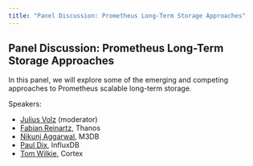 ```yaml
---
title: "Panel Discussion: Prometheus Long-Term Storage Approaches"
---
```


## Panel Discussion: Prometheus Long-Term Storage Approaches

In this panel, we will explore some of the emerging and competing approaches to Prometheus scalable long-term storage.

Speakers:

* [Julius Volz](/2018-munich/speakers/julius-volz/) (moderator)
* [Fabian Reinartz](/2018-munich/speakers/fabian-reinartz/), Thanos
* [Nikunj Aggarwal](/2018-munich/speakers/nikunj-aggarwal/), M3DB
* [Paul Dix](/2018-munich/speakers/paul-dix/), InfluxDB
* [Tom Wilkie](/2018-munich/speakers/tom-wilkie/), Cortex
